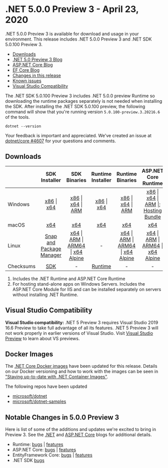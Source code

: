 # .NET 5.0.0 Preview 3 - April 23, 2020

.NET 5.0.0 Preview 3 is available for download and usage in your environment. This release includes .NET 5.0.0 Preview 3 and .NET SDK 5.0.100 Preview 3.

* [Downloads](https://dotnet.microsoft.com/download/dotnet/5.0)
* [.NET 5.0 Preview 3 Blog][dotnet-blog]
* [ASP.NET Core Blog][aspnet-blog]
* [EF Core Blog][ef-blog]
* [Changes in this release](#notable-changes-in-500-preview-3)
* [Known issues](../5.0-known-issues.md)
* [Visual Studio Compatibility](#visual-studio-compatibility)

The .NET SDK 5.0.100 Preview 3 includes .NET 5.0.0 preview Runtime so downloading the runtime packages separately is not needed when installing the SDK. After installing the .NET SDK 5.0.100 preview, the following command will show that you're running version `5.0.100-preview.3.20216.6` of the tools.

`dotnet --version`

Your feedback is important and appreciated. We've created an issue at [dotnet/core #4607](https://github.com/dotnet/core/issues/4607) for your questions and comments.

## Downloads

|           | SDK Installer                        | SDK Binaries                 | Runtime Installer                                        | Runtime Binaries                                 | ASP.NET Core Runtime           |
| --------- | :------------------------------------------:     | :----------------------:                 | :---------------------------:                            | :-------------------------:                      | :-----------------:            |
| Windows   | [x86][dotnet-sdk-win-x86.exe] \| [x64][dotnet-sdk-win-x64.exe] | [x86][dotnet-sdk-win-x86.zip] \| [x64][dotnet-sdk-win-x64.zip] \| [ARM][dotnet-sdk-win-arm.zip] | [x86][dotnet-runtime-win-x86.exe] \| [x64][dotnet-runtime-win-x64.exe] | [x86][dotnet-runtime-win-x86.zip] \| [x64][dotnet-runtime-win-x64.zip] \| [ARM][dotnet-runtime-win-arm.zip]  | [x86][aspnetcore-runtime-win-x86.exe] \| [x64][aspnetcore-runtime-win-x64.exe] \| [ARM][aspnetcore-runtime-win-arm.zip] \|; [Hosting Bundle][dotnet-hosting-win.exe] |
| macOS     | [x64][dotnet-sdk-osx-x64.pkg]  | [x64][dotnet-sdk-osx-x64.tar.gz]     | [x64][dotnet-runtime-osx-x64.pkg] | [x64][dotnet-runtime-osx-x64.tar.gz] | [x64][aspnetcore-runtime-osx-x64.tar.gz]|
| Linux     | [Snap and Package Manager](5.0.0-preview.3-install-instructions.md)  | [x64][dotnet-sdk-linux-x64.tar.gz] \| [ARM][dotnet-sdk-linux-arm.tar.gz] \| [ARM64][dotnet-sdk-linux-arm64.tar.gz] \| [x64 Alpine][dotnet-sdk-linux-musl-x64.tar.gz] | - | [x64][dotnet-runtime-linux-x64.tar.gz] \| [ARM][dotnet-runtime-linux-arm.tar.gz] \| [ARM64][dotnet-runtime-linux-arm64.tar.gz] \| [x64 Alpine][dotnet-runtime-linux-musl-x64.tar.gz] | [x64][aspnetcore-runtime-linux-x64.tar.gz]  \| [ARM][aspnetcore-runtime-linux-arm.tar.gz] \| [ARM64][aspnetcore-runtime-linux-arm64.tar.gz] \| [x64 Alpine][aspnetcore-runtime-linux-musl-x64.tar.gz] |
| Checksums | [SDK][checksums-sdk]                             | -                                        | [Runtime][checksums-runtime]                             | - | - |

1. Includes the .NET Runtime and ASP.NET Core Runtime
2. For hosting stand-alone apps on Windows Servers. Includes the ASP.NET Core Module for IIS and can be installed separately on servers without installing .NET Runtime.

## Visual Studio Compatibility

**Visual Studio compatibility:** .NET 5 Preview 3 requires Visual Studio 2019 16.6 Preview to take full advantage of all its features. .NET 5 Preview 3 will not work properly in earlier versions of Visual Studio. Visit [Visual Studio Preview](https://visualstudio.microsoft.com/vs/preview/) to learn about VS previews.

## Docker Images

The [.NET Core Docker images](https://hub.docker.com/r/microsoft/dotnet/) have been updated for this release. Details on our Docker versioning and how to work with the images can be seen in ["Staying up-to-date with .NET Container Images"](https://devblogs.microsoft.com/dotnet/staying-up-to-date-with-net-container-images/).

The following repos have been updated

* [microsoft/dotnet](https://hub.docker.com/r/microsoft/dotnet)
* [microsoft/dotnet-samples](https://hub.docker.com/r/microsoft/dotnet-samples)

## Notable Changes in 5.0.0 Preview 3

Here is list of some of the additions and updates we're excited to bring in Preview 3. See the [.NET][dotnet-blog] and [ASP.NET Core][aspnet-blog] blogs for additional details.

* Runtime: [bugs][runtime_bugs] | [features][runtime_features]
* ASP.NET Core: [bugs][aspnet_bugs] | [features][aspnet_features]
* EntityFramework Core: [bugs][ef_bugs] | [features][ef_features]
* .NET SDK [bugs][sdk_bugs]

[checksums-runtime]: https://builds.dotnet.microsoft.com/dotnet/checksums/5.0.0-preview.3-sha.txt
[checksums-sdk]: https://builds.dotnet.microsoft.com/dotnet/checksums/5.0.0-preview.3-sha.txt

[dotnet-blog]: https://devblogs.microsoft.com/dotnet/announcing-net-5-0-preview-3/
[aspnet-blog]: https://devblogs.microsoft.com/aspnet/asp-net-core-updates-in-net-5-preview-3/
[ef-blog]: https://devblogs.microsoft.com/dotnet/announcing-entity-framework-core-5-0-preview-3/
[ef_bugs]: https://github.com/dotnet/efcore/issues?q=is%3Aissue+milestone%3A5.0.0-preview3+is%3Aclosed+label%3Atype-bug+is%3Aclosed
[ef_features]: https://github.com/dotnet/efcore/issues?q=is%3Aissue+milestone%3A5.0.0-preview3+is%3Aclosed+label%3Atype-enhancement+is%3Aclosed

[aspnet_bugs]: https://github.com/aspnet/AspNetCore/issues?q=is%3Aissue+milestone%3A5.0.0-preview3+label%3ADone+label%3Abug+is%3Aclosed
[aspnet_features]: https://github.com/aspnet/AspNetCore/issues?q=is%3Aissue+milestone%3A5.0.0-preview3+label%3ADone+label%3Aenhancement+is%3Aclosed
[runtime_bugs]: https://github.com/dotnet/runtime/issues?utf8=%E2%9C%93&q=is%3Aissue+milestone%3A5.0+label%3Abug+is%3Aclosed
[runtime_features]: https://github.com/dotnet/runtime/issues?q=is%3Aissue+milestone%3A5.0+label%3Aenhancement+is%3Aclosed

[sdk_bugs]: https://github.com/dotnet/sdk/issues?q=is%3Aissue+is%3Aclosed+milestone%3A5.0.1xx+is%3Aclosed

[//]: # ( Runtime 5.0.0-preview.3.20214.6)
[dotnet-runtime-linux-arm.tar.gz]: https://download.visualstudio.microsoft.com/download/pr/ca8f37c7-b5b2-450b-9469-b2941861df64/c722ff6e03c6c8f276faf391c7a8bae4/dotnet-runtime-5.0.0-preview.3.20214.6-linux-arm.tar.gz
[dotnet-runtime-linux-arm64.tar.gz]: https://download.visualstudio.microsoft.com/download/pr/56f1893f-d059-4825-ad3f-488859fb86d7/022976b07c9b8bfc9e650c95fc3b91be/dotnet-runtime-5.0.0-preview.3.20214.6-linux-arm64.tar.gz
[dotnet-runtime-linux-musl-x64.tar.gz]: https://download.visualstudio.microsoft.com/download/pr/d5f23cce-759b-44c7-a456-a668d855b506/3dd2f633b763236a6bcb7d4bf63f1ec0/dotnet-runtime-5.0.0-preview.3.20214.6-linux-musl-x64.tar.gz
[dotnet-runtime-linux-x64.tar.gz]: https://download.visualstudio.microsoft.com/download/pr/038fae85-6953-4518-adc6-55038ccf1c33/ccf2b3e7ba7ebe4da8b35c91eede7d6a/dotnet-runtime-5.0.0-preview.3.20214.6-linux-x64.tar.gz
[dotnet-runtime-osx-x64.pkg]: https://download.visualstudio.microsoft.com/download/pr/de092180-43f4-4f89-b72c-a149aa86caf4/d603d2b043ae80556f1239946140471a/dotnet-runtime-5.0.0-preview.3.20214.6-osx-x64.pkg
[dotnet-runtime-osx-x64.tar.gz]: https://download.visualstudio.microsoft.com/download/pr/933ae6ba-87e0-4d25-86b8-51ae5a7c709e/7849e0ef58f691fce783ed5e00001833/dotnet-runtime-5.0.0-preview.3.20214.6-osx-x64.tar.gz
[dotnet-runtime-win-arm.zip]: https://download.visualstudio.microsoft.com/download/pr/a4deeca3-1c0c-40c5-8225-163f7ae7e5e5/a18293ed8f7329f99ffca364a9a86107/dotnet-runtime-5.0.0-preview.3.20214.6-win-arm.zip
[dotnet-runtime-win-x64.exe]: https://download.visualstudio.microsoft.com/download/pr/138d840f-5583-4f3d-bd79-05f0ff719cc9/5cfa84f529bf0227427beda07c74d7f7/dotnet-runtime-5.0.0-preview.3.20214.6-win-x64.exe
[dotnet-runtime-win-x64.zip]: https://download.visualstudio.microsoft.com/download/pr/bbd5a03c-0a4e-4530-947f-eb4f44eb30f4/34f0574dbe0525a1073e4b7c83c340bb/dotnet-runtime-5.0.0-preview.3.20214.6-win-x64.zip
[dotnet-runtime-win-x86.exe]: https://download.visualstudio.microsoft.com/download/pr/020c789e-510a-4c61-8614-18f48272cc89/097461f8baa43cc90d1507460cb75ed0/dotnet-runtime-5.0.0-preview.3.20214.6-win-x86.exe
[dotnet-runtime-win-x86.zip]: https://download.visualstudio.microsoft.com/download/pr/8d0c54d3-f87b-42f8-904e-ac7a093f3a00/677c2cc203a451eb31cf8a461440c428/dotnet-runtime-5.0.0-preview.3.20214.6-win-x86.zip

[//]: # ( WindowsDesktop 5.0.0-preview.3.20214.2)

[//]: # ( ASP 5.0.0-preview.3.20215.14)
[aspnetcore-runtime-linux-arm.tar.gz]: https://download.visualstudio.microsoft.com/download/pr/ffbb2903-bd07-47e0-aa7d-9264c942cc38/9937a6b2cf97e16f878f4f3feb874479/aspnetcore-runtime-5.0.0-preview.3.20215.14-linux-arm.tar.gz
[aspnetcore-runtime-linux-arm64.tar.gz]: https://download.visualstudio.microsoft.com/download/pr/0d7fdf8a-9163-4044-8626-a0e83bf2a4d9/a02834ce1a5f88021e0c764ccef582c1/aspnetcore-runtime-5.0.0-preview.3.20215.14-linux-arm64.tar.gz
[aspnetcore-runtime-linux-musl-x64.tar.gz]: https://download.visualstudio.microsoft.com/download/pr/20473703-695e-45c5-b5f3-7d307d3e1aa5/e09ef05ba456f3968d5cff24ceff3358/aspnetcore-runtime-5.0.0-preview.3.20215.14-linux-musl-x64.tar.gz
[aspnetcore-runtime-linux-x64.tar.gz]: https://download.visualstudio.microsoft.com/download/pr/76655cff-bf24-4445-a4af-9dbca1f00e86/4366686af0585397f290d27a042a1449/aspnetcore-runtime-5.0.0-preview.3.20215.14-linux-x64.tar.gz
[aspnetcore-runtime-osx-x64.tar.gz]: https://download.visualstudio.microsoft.com/download/pr/dcf33838-366b-45c9-9db5-8ae6d59c1433/afa19a627e073b7f7e26c740ba56f352/aspnetcore-runtime-5.0.0-preview.3.20215.14-osx-x64.tar.gz
[aspnetcore-runtime-win-arm.zip]: https://download.visualstudio.microsoft.com/download/pr/64048ca3-4b02-422a-a8aa-e088b7dd521c/b7007855d06ccba94111e8bccdd8e968/aspnetcore-runtime-5.0.0-preview.3.20215.14-win-arm.zip
[aspnetcore-runtime-win-x64.exe]: https://download.visualstudio.microsoft.com/download/pr/389a714a-d6e9-4e2d-a78c-04e45ed12e17/7cfbdf77fc2a0dc1dbdf2bd0985e5199/aspnetcore-runtime-5.0.0-preview.3.20215.14-win-x64.exe
[aspnetcore-runtime-win-x86.exe]: https://download.visualstudio.microsoft.com/download/pr/f309e08f-d2f6-46a4-92bf-09cc20475884/06fd23949d41b46fcb76e3ee60c3c4e2/aspnetcore-runtime-5.0.0-preview.3.20215.14-win-x86.exe
[dotnet-hosting-win.exe]: https://download.visualstudio.microsoft.com/download/pr/f84dffc7-f825-47d4-aad5-f3af1444ecc1/935d1397344d5179cf210787d6435c44/dotnet-hosting-5.0.0-preview.3.20215.14-win.exe

[//]: # ( SDK 5.0.100-preview.3.20216.6 )
[dotnet-sdk-linux-arm.tar.gz]: https://download.visualstudio.microsoft.com/download/pr/58276f20-1ff1-49e7-afbd-fcc6a20acf56/18aacff58da12a91e691036be7ef8063/dotnet-sdk-5.0.100-preview.3.20216.6-linux-arm.tar.gz
[dotnet-sdk-linux-arm64.tar.gz]: https://download.visualstudio.microsoft.com/download/pr/67d8e63e-753d-4900-997f-b332bb63b025/303b7ac855985d077056ef4552f4a4e9/dotnet-sdk-5.0.100-preview.3.20216.6-linux-arm64.tar.gz
[dotnet-sdk-linux-musl-x64.tar.gz]: https://download.visualstudio.microsoft.com/download/pr/a9d2501d-4089-4255-9d5c-e94e1ec6532c/9abb1d2998427fa23701649a7b1b1513/dotnet-sdk-5.0.100-preview.3.20216.6-linux-musl-x64.tar.gz
[dotnet-sdk-linux-x64.tar.gz]: https://download.visualstudio.microsoft.com/download/pr/7ceba34e-5d50-4b23-b326-0a7d02b4decd/62dd73db9be67127a5645ef0efb0bba4/dotnet-sdk-5.0.100-preview.3.20216.6-linux-x64.tar.gz
[dotnet-sdk-osx-x64.pkg]: https://download.visualstudio.microsoft.com/download/pr/3fa9a36e-907c-4d7a-a98a-e50ad0aa4990/ff63364b94e98687d5933c1b9a50a5d0/dotnet-sdk-5.0.100-preview.3.20216.6-osx-x64.pkg
[dotnet-sdk-osx-x64.tar.gz]: https://download.visualstudio.microsoft.com/download/pr/4b8fe806-7a65-43e8-889d-215999715bbf/22005a4af0c34e257e652dbe39d3661f/dotnet-sdk-5.0.100-preview.3.20216.6-osx-x64.tar.gz
[dotnet-sdk-win-arm.zip]: https://download.visualstudio.microsoft.com/download/pr/585c7f99-1d47-4422-8e74-4beb2809e9c7/531e64c80bfa9937ad5a3e19f78847c0/dotnet-sdk-5.0.100-preview.3.20216.6-win-arm.zip
[dotnet-sdk-win-x64.exe]: https://download.visualstudio.microsoft.com/download/pr/848d5ef2-81ca-43ff-81f7-6b6e9e38c186/e3462954d7cd7ac54e40d45b9d07d9c9/dotnet-sdk-5.0.100-preview.3.20216.6-win-x64.exe
[dotnet-sdk-win-x64.zip]: https://download.visualstudio.microsoft.com/download/pr/5d93d786-1442-4479-868d-5d3b4175b160/b7629a4cd3f95cb0a2d7b202537fdc2d/dotnet-sdk-5.0.100-preview.3.20216.6-win-x64.zip
[dotnet-sdk-win-x86.exe]: https://download.visualstudio.microsoft.com/download/pr/ed38b46c-2373-4e81-aab9-18a7f727685e/018f9be726039087d1654b055c2eb641/dotnet-sdk-5.0.100-preview.3.20216.6-win-x86.exe
[dotnet-sdk-win-x86.zip]: https://download.visualstudio.microsoft.com/download/pr/be4d30a2-9cb9-43d0-b5a7-b6ba63d77bbe/f77ee9cd22084283dd23762b23996db8/dotnet-sdk-5.0.100-preview.3.20216.6-win-x86.zip

[//]: # ( Symbols )
